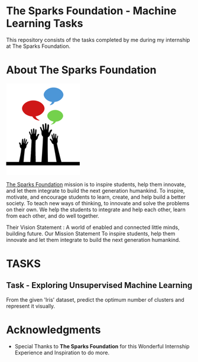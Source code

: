 # The Sparks Foundation - Machine Learning Tasks

This repository consists of the tasks completed by me during my internship at The Sparks Foundation.

# About The Sparks Foundation

<img src="sparks.png">

[The Sparks Foundation](https://thesparksfoundationsingapore.org/) mission is to inspire students, help them innovate, and let them integrate to build the next generation humankind. To inspire, motivate, and encourage students to learn, create, and help build a better society. To teach new ways of thinking, to innovate and solve the problems on their own. We help the students to integrate and help each other, learn from each other, and do well together.

Their Vision Statement : A world of enabled and connected little minds, building future. Our Mission Statement To inspire students, help them innovate and let them integrate to build the next generation humankind.

# TASKS

## Task - Exploring Unsupervised Machine Learning

 From the given 'Iris' dataset, predict the optimum number of clusters and represent it visually.



# Acknowledgments

* Special Thanks to **The Sparks Foundation** for this Wonderful Internship Experience and Inspiration to do more.
